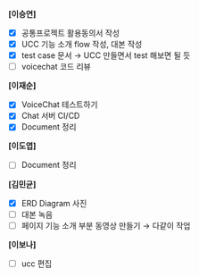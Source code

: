 **[이승연]**

- [x]  공통프로젝트 활용동의서 작성
- [x]  UCC 기능 소개 flow 작성, 대본 작성
- [x]  test case 문서 → UCC 만들면서 test 해보면 될 듯
- [ ]  voicechat 코드 리뷰

**[이재순]**

- [x]  VoiceChat 테스트하기
- [x]  Chat 서버 CI/CD
- [x]  Document 정리

**[이도엽]**

- [ ]  Document 정리

**[김민균]**

- [x]  ERD Diagram 사진
- [ ]  대본 녹음
- [ ]  페이지 기능 소개 부분 동영상 만들기 → 다같이 작업

**[이보나]**

- [ ]  ucc 편집